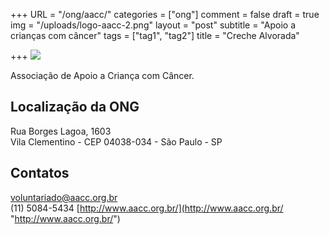 +++
URL = "/ong/aacc/"
categories = ["ong"]
comment = false
draft = true
img = "/uploads/logo-aacc-2.png"
layout = "post"
subtitle = "Apoio a crianças com câncer"
tags = ["tag1", "tag2"]
title = "Creche Alvorada"

+++
![](/uploads/logo-aacc-2.png)

Associação de Apoio a Criança com Câncer.

## Localização da ONG

Rua Borges Lagoa, 1603  
Vila Clementino - CEP 04038-034 - São Paulo - SP

## Contatos

voluntariado@aacc.org.br  
(11) 5084-5434
[http://www.aacc.org.br/](http://www.aacc.org.br/ "http://www.aacc.org.br/")